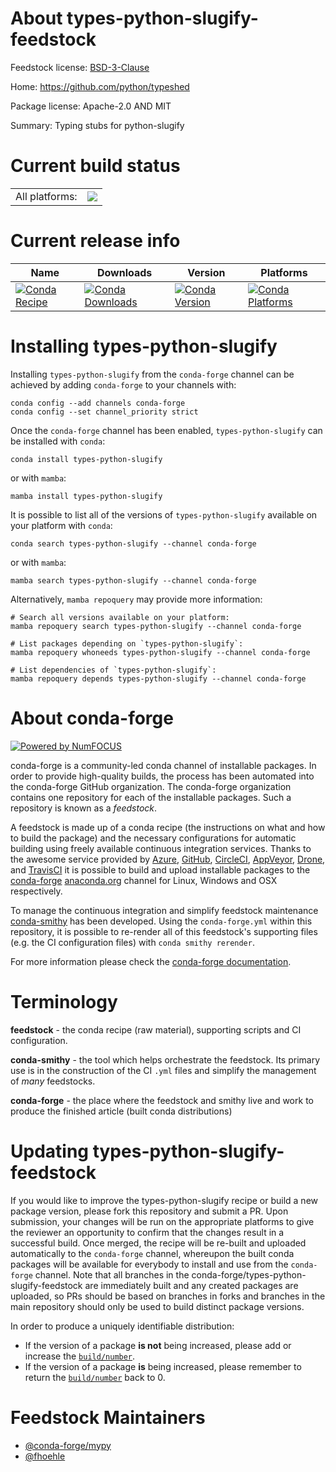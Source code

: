 About types-python-slugify-feedstock
====================================

Feedstock license: [BSD-3-Clause](https://github.com/conda-forge/types-python-slugify-feedstock/blob/main/LICENSE.txt)

Home: https://github.com/python/typeshed

Package license: Apache-2.0 AND MIT

Summary: Typing stubs for python-slugify

Current build status
====================


<table><tr><td>All platforms:</td>
    <td>
      <a href="https://dev.azure.com/conda-forge/feedstock-builds/_build/latest?definitionId=13143&branchName=main">
        <img src="https://dev.azure.com/conda-forge/feedstock-builds/_apis/build/status/types-python-slugify-feedstock?branchName=main">
      </a>
    </td>
  </tr>
</table>

Current release info
====================

| Name | Downloads | Version | Platforms |
| --- | --- | --- | --- |
| [![Conda Recipe](https://img.shields.io/badge/recipe-types--python--slugify-green.svg)](https://anaconda.org/conda-forge/types-python-slugify) | [![Conda Downloads](https://img.shields.io/conda/dn/conda-forge/types-python-slugify.svg)](https://anaconda.org/conda-forge/types-python-slugify) | [![Conda Version](https://img.shields.io/conda/vn/conda-forge/types-python-slugify.svg)](https://anaconda.org/conda-forge/types-python-slugify) | [![Conda Platforms](https://img.shields.io/conda/pn/conda-forge/types-python-slugify.svg)](https://anaconda.org/conda-forge/types-python-slugify) |

Installing types-python-slugify
===============================

Installing `types-python-slugify` from the `conda-forge` channel can be achieved by adding `conda-forge` to your channels with:

```
conda config --add channels conda-forge
conda config --set channel_priority strict
```

Once the `conda-forge` channel has been enabled, `types-python-slugify` can be installed with `conda`:

```
conda install types-python-slugify
```

or with `mamba`:

```
mamba install types-python-slugify
```

It is possible to list all of the versions of `types-python-slugify` available on your platform with `conda`:

```
conda search types-python-slugify --channel conda-forge
```

or with `mamba`:

```
mamba search types-python-slugify --channel conda-forge
```

Alternatively, `mamba repoquery` may provide more information:

```
# Search all versions available on your platform:
mamba repoquery search types-python-slugify --channel conda-forge

# List packages depending on `types-python-slugify`:
mamba repoquery whoneeds types-python-slugify --channel conda-forge

# List dependencies of `types-python-slugify`:
mamba repoquery depends types-python-slugify --channel conda-forge
```


About conda-forge
=================

[![Powered by
NumFOCUS](https://img.shields.io/badge/powered%20by-NumFOCUS-orange.svg?style=flat&colorA=E1523D&colorB=007D8A)](https://numfocus.org)

conda-forge is a community-led conda channel of installable packages.
In order to provide high-quality builds, the process has been automated into the
conda-forge GitHub organization. The conda-forge organization contains one repository
for each of the installable packages. Such a repository is known as a *feedstock*.

A feedstock is made up of a conda recipe (the instructions on what and how to build
the package) and the necessary configurations for automatic building using freely
available continuous integration services. Thanks to the awesome service provided by
[Azure](https://azure.microsoft.com/en-us/services/devops/), [GitHub](https://github.com/),
[CircleCI](https://circleci.com/), [AppVeyor](https://www.appveyor.com/),
[Drone](https://cloud.drone.io/welcome), and [TravisCI](https://travis-ci.com/)
it is possible to build and upload installable packages to the
[conda-forge](https://anaconda.org/conda-forge) [anaconda.org](https://anaconda.org/)
channel for Linux, Windows and OSX respectively.

To manage the continuous integration and simplify feedstock maintenance
[conda-smithy](https://github.com/conda-forge/conda-smithy) has been developed.
Using the ``conda-forge.yml`` within this repository, it is possible to re-render all of
this feedstock's supporting files (e.g. the CI configuration files) with ``conda smithy rerender``.

For more information please check the [conda-forge documentation](https://conda-forge.org/docs/).

Terminology
===========

**feedstock** - the conda recipe (raw material), supporting scripts and CI configuration.

**conda-smithy** - the tool which helps orchestrate the feedstock.
                   Its primary use is in the construction of the CI ``.yml`` files
                   and simplify the management of *many* feedstocks.

**conda-forge** - the place where the feedstock and smithy live and work to
                  produce the finished article (built conda distributions)


Updating types-python-slugify-feedstock
=======================================

If you would like to improve the types-python-slugify recipe or build a new
package version, please fork this repository and submit a PR. Upon submission,
your changes will be run on the appropriate platforms to give the reviewer an
opportunity to confirm that the changes result in a successful build. Once
merged, the recipe will be re-built and uploaded automatically to the
`conda-forge` channel, whereupon the built conda packages will be available for
everybody to install and use from the `conda-forge` channel.
Note that all branches in the conda-forge/types-python-slugify-feedstock are
immediately built and any created packages are uploaded, so PRs should be based
on branches in forks and branches in the main repository should only be used to
build distinct package versions.

In order to produce a uniquely identifiable distribution:
 * If the version of a package **is not** being increased, please add or increase
   the [``build/number``](https://docs.conda.io/projects/conda-build/en/latest/resources/define-metadata.html#build-number-and-string).
 * If the version of a package **is** being increased, please remember to return
   the [``build/number``](https://docs.conda.io/projects/conda-build/en/latest/resources/define-metadata.html#build-number-and-string)
   back to 0.

Feedstock Maintainers
=====================

* [@conda-forge/mypy](https://github.com/orgs/conda-forge/teams/mypy/)
* [@fhoehle](https://github.com/fhoehle/)

